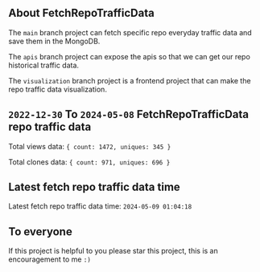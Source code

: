 ## About FetchRepoTrafficData

The `main` branch project can fetch specific repo everyday traffic data and save them in the MongoDB.

The `apis` branch project can expose the apis so that we can get our repo historical traffic data.

The `visualization` branch project is a frontend project that can make the repo traffic data visualization.

## `2022-12-30` To `2024-05-08` FetchRepoTrafficData repo traffic data

Total views data: `{ count: 1472, uniques: 345 }`

Total clones data: `{ count: 971, uniques: 696 }`

## Latest fetch repo traffic data time

Latest fetch repo traffic data time: `2024-05-09 01:04:18`

## To everyone

If this project is helpful to you please star this project, this is an encouragement to me `:)`




